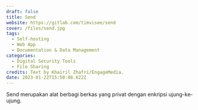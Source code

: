 ```yaml
---
draft: false
title: Send
website: https://gitlab.com/timvisee/send
cover: /files/send.jpg
tags:
  - Self-hosting
  - Web App
  - Documentation & Data Management
categories: 
  - Digital Security Tools
  - File Sharing
credits: Text by Khairil Zhafri/EngageMedia.
date: 2023-01-22T15:50:08.622Z
---
```

Send merupakan alat berbagi berkas yang privat dengan enkripsi ujung-ke-ujung.